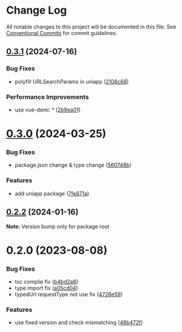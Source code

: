 # Change Log

All notable changes to this project will be documented in this file.
See [Conventional Commits](https://conventionalcommits.org) for commit guidelines.

## [0.3.1](https://github.com/aceHubert/ace-fetch/compare/v0.3.0...v0.3.1) (2024-07-16)


### Bug Fixes

* polyfill URLSearchParams  in uniapp ([2108c68](https://github.com/aceHubert/ace-fetch/commit/2108c68d0d2aea3ad8a8aa1f529a5245b28ac0cd))


### Performance Improvements

* use vue-demi: * ([2b9ea01](https://github.com/aceHubert/ace-fetch/commit/2b9ea0124aa508ea90450d66f318cf542e04a2de))





# [0.3.0](https://github.com/aceHubert/ace-fetch/compare/v0.2.2...v0.3.0) (2024-03-25)


### Bug Fixes

* package.json change & type change ([560748b](https://github.com/aceHubert/ace-fetch/commit/560748b5e1a3b3e6eaa157719fb1070f72a030df))


### Features

* add uniapp package ([7fe871a](https://github.com/aceHubert/ace-fetch/commit/7fe871aa7c60772f7c96cb1162ea7b01881ee6f5))





## [0.2.2](https://github.com/aceHubert/ace-fetch/compare/v0.2.0...v0.2.2) (2024-01-16)

**Note:** Version bump only for package root





# 0.2.0 (2023-08-08)


### Bug Fixes

* tsc complie fix ([b4bd2a8](https://github.com/aceHubert/ace-fetch/commit/b4bd2a8217b219eca8371d253d1bb711aca49c9e))
* type import fix ([a05cd04](https://github.com/aceHubert/ace-fetch/commit/a05cd044dd76448bba03032ec41d457eb704fcc4))
* typedUrl requestType not use fix ([4726e59](https://github.com/aceHubert/ace-fetch/commit/4726e592af67333216b065abad6e019507c2ab18))


### Features

* use fixed version and check mismatching ([48b472f](https://github.com/aceHubert/ace-fetch/commit/48b472f0b96c9810d73f0b312a767d3ef7a6d206))
